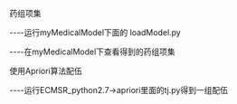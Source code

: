 药组项集

----运行myMedicalModel下面的 loadModel.py 

----在myMedicalModel下查看得到的药组项集



使用Apriori算法配伍

----运行ECMSR_python2.7->apriori里面的tj.py得到一组配伍
